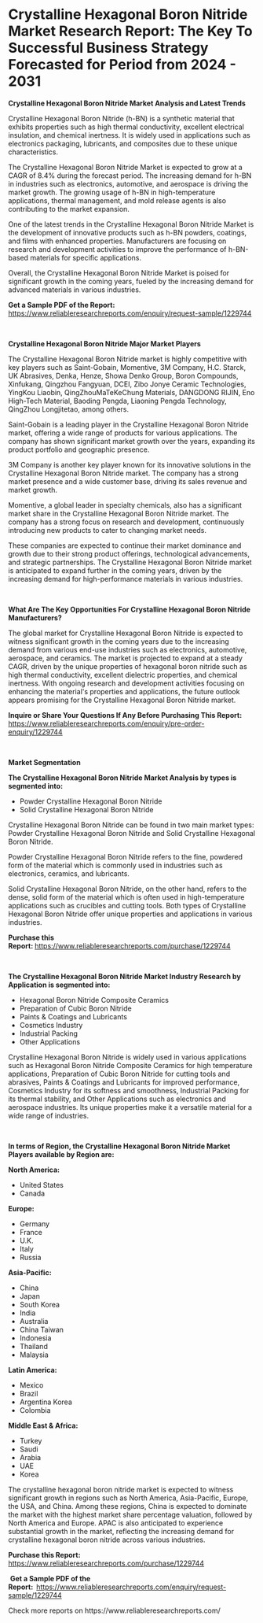<p><h1>Crystalline Hexagonal Boron Nitride Market Research Report: The Key To Successful Business Strategy Forecasted for Period from 2024 - 2031</h1></p><p><strong>Crystalline Hexagonal Boron Nitride Market Analysis and Latest Trends</strong></p>
<p><p>Crystalline Hexagonal Boron Nitride (h-BN) is a synthetic material that exhibits properties such as high thermal conductivity, excellent electrical insulation, and chemical inertness. It is widely used in applications such as electronics packaging, lubricants, and composites due to these unique characteristics.</p><p>The Crystalline Hexagonal Boron Nitride Market is expected to grow at a CAGR of 8.4% during the forecast period. The increasing demand for h-BN in industries such as electronics, automotive, and aerospace is driving the market growth. The growing usage of h-BN in high-temperature applications, thermal management, and mold release agents is also contributing to the market expansion.</p><p>One of the latest trends in the Crystalline Hexagonal Boron Nitride Market is the development of innovative products such as h-BN powders, coatings, and films with enhanced properties. Manufacturers are focusing on research and development activities to improve the performance of h-BN-based materials for specific applications.</p><p>Overall, the Crystalline Hexagonal Boron Nitride Market is poised for significant growth in the coming years, fueled by the increasing demand for advanced materials in various industries.</p></p>
<p><strong>Get a Sample PDF of the Report:&nbsp;</strong> <a href="https://www.reliableresearchreports.com/enquiry/request-sample/1229744">https://www.reliableresearchreports.com/enquiry/request-sample/1229744</a></p>
<p>&nbsp;</p>
<p><strong>Crystalline Hexagonal Boron Nitride Major Market Players</strong></p>
<p><p>The Crystalline Hexagonal Boron Nitride market is highly competitive with key players such as Saint-Gobain, Momentive, 3M Company, H.C. Starck, UK Abrasives, Denka, Henze, Showa Denko Group, Boron Compounds, Xinfukang, Qingzhou Fangyuan, DCEI, Zibo Jonye Ceramic Technologies, YingKou Liaobin, QingZhouMaTeKeChung Materials, DANGDONG RIJIN, Eno High-Tech Material, Baoding Pengda, Liaoning Pengda Technology, QingZhou Longjitetao, among others.</p><p>Saint-Gobain is a leading player in the Crystalline Hexagonal Boron Nitride market, offering a wide range of products for various applications. The company has shown significant market growth over the years, expanding its product portfolio and geographic presence.</p><p>3M Company is another key player known for its innovative solutions in the Crystalline Hexagonal Boron Nitride market. The company has a strong market presence and a wide customer base, driving its sales revenue and market growth.</p><p>Momentive, a global leader in specialty chemicals, also has a significant market share in the Crystalline Hexagonal Boron Nitride market. The company has a strong focus on research and development, continuously introducing new products to cater to changing market needs.</p><p>These companies are expected to continue their market dominance and growth due to their strong product offerings, technological advancements, and strategic partnerships. The Crystalline Hexagonal Boron Nitride market is anticipated to expand further in the coming years, driven by the increasing demand for high-performance materials in various industries.</p></p>
<p>&nbsp;</p>
<p><strong>What Are The Key Opportunities For Crystalline Hexagonal Boron Nitride Manufacturers?</strong></p>
<p><p>The global market for Crystalline Hexagonal Boron Nitride is expected to witness significant growth in the coming years due to the increasing demand from various end-use industries such as electronics, automotive, aerospace, and ceramics. The market is projected to expand at a steady CAGR, driven by the unique properties of hexagonal boron nitride such as high thermal conductivity, excellent dielectric properties, and chemical inertness. With ongoing research and development activities focusing on enhancing the material's properties and applications, the future outlook appears promising for the Crystalline Hexagonal Boron Nitride market.</p></p>
<p><strong>Inquire or Share Your Questions If Any Before Purchasing This Report:</strong> <a href="https://www.reliableresearchreports.com/enquiry/pre-order-enquiry/1229744">https://www.reliableresearchreports.com/enquiry/pre-order-enquiry/1229744</a></p>
<p>&nbsp;</p>
<p><strong>Market Segmentation</strong></p>
<p><strong>The Crystalline Hexagonal Boron Nitride Market Analysis by types is segmented into:</strong></p>
<p><ul><li>Powder Crystalline Hexagonal Boron Nitride</li><li>Solid Crystalline Hexagonal Boron Nitride</li></ul></p>
<p><p>Crystalline Hexagonal Boron Nitride can be found in two main market types: Powder Crystalline Hexagonal Boron Nitride and Solid Crystalline Hexagonal Boron Nitride. </p><p>Powder Crystalline Hexagonal Boron Nitride refers to the fine, powdered form of the material which is commonly used in industries such as electronics, ceramics, and lubricants.</p><p>Solid Crystalline Hexagonal Boron Nitride, on the other hand, refers to the dense, solid form of the material which is often used in high-temperature applications such as crucibles and cutting tools. Both types of Crystalline Hexagonal Boron Nitride offer unique properties and applications in various industries.</p></p>
<p><strong>Purchase this Report:&nbsp;</strong><a href="https://www.reliableresearchreports.com/purchase/1229744">https://www.reliableresearchreports.com/purchase/1229744</a></p>
<p>&nbsp;</p>
<p><strong>The Crystalline Hexagonal Boron Nitride Market Industry Research by Application is segmented into:</strong></p>
<p><ul><li>Hexagonal Boron Nitride Composite Ceramics</li><li>Preparation of Cubic Boron Nitride</li><li>Paints & Coatings and Lubricants</li><li>Cosmetics Industry</li><li>Industrial Packing</li><li>Other Applications</li></ul></p>
<p><p>Crystalline Hexagonal Boron Nitride is widely used in various applications such as Hexagonal Boron Nitride Composite Ceramics for high temperature applications, Preparation of Cubic Boron Nitride for cutting tools and abrasives, Paints & Coatings and Lubricants for improved performance, Cosmetics Industry for its softness and smoothness, Industrial Packing for its thermal stability, and Other Applications such as electronics and aerospace industries. Its unique properties make it a versatile material for a wide range of industries.</p></p>
<p>&nbsp;</p>
<p><strong>In terms of Region, the Crystalline Hexagonal Boron Nitride Market Players available by Region are:</strong></p>
<p>
    <p> <strong> North America: </strong>
        <ul>
            <li>United States</li>
            <li>Canada</li>
        </ul>
        </p> 
    <p> <strong> Europe: </strong>
        <ul>
            <li>Germany</li>
            <li>France</li>
            <li>U.K.</li>
            <li>Italy</li>
            <li>Russia</li>
        </ul>
        </p> 
    <p> <strong> Asia-Pacific: </strong>
        <ul>
            <li>China</li>
            <li>Japan</li>
            <li>South Korea</li>
            <li>India</li>
            <li>Australia</li>
            <li>China Taiwan</li>
            <li>Indonesia</li>
            <li>Thailand</li>
            <li>Malaysia</li>
        </ul>
        </p> 
    <p> <strong> Latin America: </strong>
        <ul>
            <li>Mexico</li>
            <li>Brazil</li>
            <li>Argentina Korea</li>
            <li>Colombia</li>
        </ul>
        </p> 
    <p> <strong> Middle East & Africa: </strong>
        <ul>
            <li>Turkey</li>
            <li>Saudi</li>
            <li>Arabia</li>
            <li>UAE</li>
            <li>Korea</li>
        </ul>
    </p>
    </p>
<p><p>The crystalline hexagonal boron nitride market is expected to witness significant growth in regions such as North America, Asia-Pacific, Europe, the USA, and China. Among these regions, China is expected to dominate the market with the highest market share percentage valuation, followed by North America and Europe. APAC is also anticipated to experience substantial growth in the market, reflecting the increasing demand for crystalline hexagonal boron nitride across various industries.</p></p>
<p><strong>Purchase this Report: </strong><a href="https://www.reliableresearchreports.com/purchase/1229744">https://www.reliableresearchreports.com/purchase/1229744</a></p>
<p>&nbsp;<strong>Get a Sample PDF of the Report:&nbsp;&nbsp;</strong><a href="https://www.reliableresearchreports.com/enquiry/request-sample/1229744">https://www.reliableresearchreports.com/enquiry/request-sample/1229744</a></p>
<p><strong></strong></p>
<p>Check more reports on https://www.reliableresearchreports.com/</p>